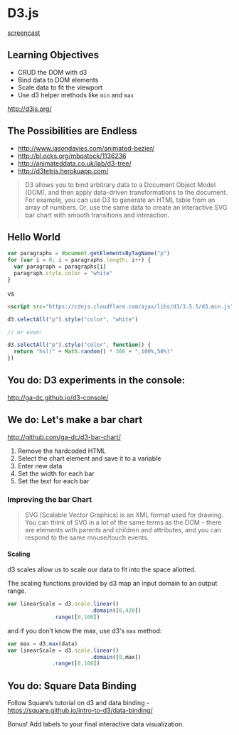 # D3.js

[screencast](https://vimeo.com/133149838)

## Learning Objectives

- CRUD the DOM with d3
- Bind data to DOM elements
- Scale data to fit the viewport
- Use d3 helper methods like `min` and `max`

http://d3js.org/

## The Possibilities are Endless

- http://www.jasondavies.com/animated-bezier/
- http://bl.ocks.org/mbostock/1136236
- http://animateddata.co.uk/lab/d3-tree/
- http://d3tetris.herokuapp.com/

>D3 allows you to bind arbitrary data to a Document Object Model (DOM), and then apply data-driven transformations to the document. For example, you can use D3 to generate an HTML table from an array of numbers. Or, use the same data to create an interactive SVG bar chart with smooth transitions and interaction.

## Hello World

```js
var paragraphs = document.getElementsByTagName("p")
for (var i = 0; i < paragraphs.length; i++) {
  var paragraph = paragraphs[i]
  paragraph.style.color = "white"
}
```

vs

```html
<script src="https://cdnjs.cloudflare.com/ajax/libs/d3/3.5.5/d3.min.js" charset="utf-8"></script>
```

```js
d3.selectAll("p").style("color", "white")

// or even:

d3.selectAll("p").style("color", function() {
  return "hsl(" + Math.random() * 360 + ",100%,50%)"
})
```

## You do: D3 experiments in the console:

http://ga-dc.github.io/d3-console/

## We do: Let's make a bar chart

http://github.com/ga-dc/d3-bar-chart/

1. Remove the hardcoded HTML
2. Select the chart element and save it to a variable
3. Enter new data
4. Set the width for each bar
5. Set the text for each bar

### Improving the bar Chart

>SVG (Scalable Vector Graphics) is an XML format used for drawing. You can think of SVG in a lot of the same terms as the DOM – there are elements with parents and children and attributes, and you can respond to the same mouse/touch events.

#### Scaling

d3 scales allow us to scale our data to fit into the space allotted.

The scaling functions provided by d3 map an input domain to an output range.

```js
var linearScale = d3.scale.linear()
                          .domain([0,420])
			  .range([0,100])
```

and if you don’t know the max, use d3's `max` method:

```js
var max = d3.max(data)
var linearScale = d3.scale.linear()
                          .domain([0,max])
			  .range([0,100])
```

## You do: Square Data Binding

Follow Square’s tutorial on d3 and data binding - https://square.github.io/intro-to-d3/data-binding/

Bonus! Add labels to your final interactive data visualization.
